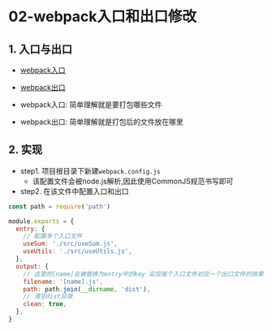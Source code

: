 # 02-webpack入口和出口修改

## 1. 入口与出口

- [webpack入口](https://www.webpackjs.com/concepts/#entry)
- [webpack出口](https://www.webpackjs.com/concepts/#output)

- webpack入口: 简单理解就是要打包哪些文件
- webpack出口: 简单理解就是打包后的文件放在哪里

## 2. 实现

- step1. 项目根目录下新建`webpack.config.js`
  - 该配置文件会被node.js解析,因此使用CommonJS规范书写即可
- step2. 在该文件中配置入口和出口

```javascript
const path = require('path')

module.exports = {
  entry: {
    // 配置多个入口文件
    useSum: './src/useSum.js',
    useUtils: './src/useUtils.js',
  },
  output: {
    // 这里的[name]会被替换为entry中的key 实现每个入口文件对应一个出口文件的效果
    filename: '[name].js',
    path: path.join(__dirname, 'dist'),
    // 清空dist目录
    clean: true,
  },
}
```
